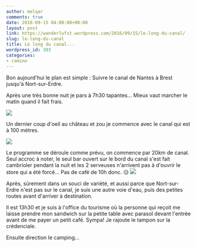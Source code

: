 ```yaml
---
author: melqar
comments: true
date: 2016-09-15 04:00:00+00:00
layout: post
link: https://wanderlufst.wordpress.com/2016/09/15/le-long-du-canal/
slug: le-long-du-canal
title: Le long du canal...
wordpress_id: 393
categories:
- camino
---
```


Bon aujourd'hui le plan est simple : Suivre le canal de Nantes à Brest jusqu'à Nort-sur-Erdre.

Après une très bonne nuit je pars à 7h30 tapantes... Mieux vaut marcher le matin quand il fait frais.

[![](http://wanderlufst.files.wordpress.com/2016/09/wp-image-1753113644jpg.jpg)](http://wanderlufst.files.wordpress.com/2016/09/wp-image-1753113644jpg.jpg)

Un dernier coup d'oeil au château et zou je commence avec le canal qui est à 100 mètres.

[![](http://wanderlufst.files.wordpress.com/2016/09/wp-image-82638823jpg.jpg)](http://wanderlufst.files.wordpress.com/2016/09/wp-image-82638823jpg.jpg)

Le programme se déroule comme prévu, on commence par 20km de canal. Seul accroc à noter, le seul bar ouvert sur le bord du canal s'est fait cambrioler pendant la nuit et les 2 serveuses n'arrivent pas à d'ouvrir le store qui a été forcé... Pas de café de 10h donc. 😥
[![](http://wanderlufst.files.wordpress.com/2016/09/wp-image-193692365jpg.jpg)](http://wanderlufst.files.wordpress.com/2016/09/wp-image-193692365jpg.jpg)

Après, sûrement dans un souci de variété, et aussi parce que Nort-sur-Erdre n'est pas sur le canal, je suis une autre voie d'eau, puis des petites routes avant d'arriver à destination.

Il est 13h30 et je suis à l'office du tourisme où la personne qui reçoit me laisse prendre mon sandwich sur la petite table avec parasol devant l'entrée avant de me payer un petit café. Sympa! Je rajoute le tampon sur la crédenciale.

Ensuite direction le camping... 











